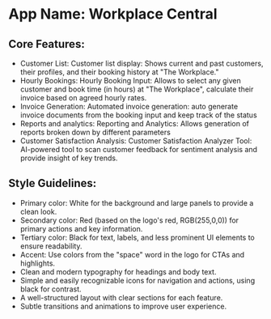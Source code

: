 # **App Name**: Workplace Central

## Core Features:

- Customer List: Customer list display: Shows current and past customers, their profiles, and their booking history at "The Workplace."
- Hourly Bookings: Hourly Booking Input: Allows to select any given customer and book time (in hours) at "The Workplace", calculate their invoice based on agreed hourly rates.
- Invoice Generation: Automated invoice generation: auto generate invoice documents from the booking input and keep track of the status
- Reports and analytics: Reporting and Analytics: Allows generation of reports broken down by different parameters
- Customer Satisfaction Analysis: Customer Satisfaction Analyzer Tool: AI-powered tool to scan customer feedback for sentiment analysis and provide insight of key trends.

## Style Guidelines:

- Primary color: White for the background and large panels to provide a clean look.
- Secondary color: Red (based on the logo's red, RGB(255,0,0)) for primary actions and key information.
- Tertiary color: Black for text, labels, and less prominent UI elements to ensure readability.
- Accent: Use colors from the "space" word in the logo for CTAs and highlights.
- Clean and modern typography for headings and body text.
- Simple and easily recognizable icons for navigation and actions, using black for contrast.
- A well-structured layout with clear sections for each feature.
- Subtle transitions and animations to improve user experience.